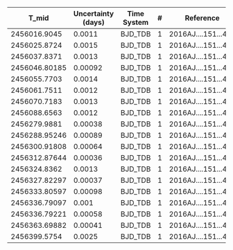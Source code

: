 |T_mid|Uncertainty (days)           |Time System|#                                            |Reference                           |
|-----|-----------------------------|-----------|---------------------------------------------|------------------------------------|
|2456016.9045|0.0011                       |BJD_TDB    |1                                            |2016AJ....151...45E                 |
|2456025.8724|0.0015                       |BJD_TDB    |1                                            |2016AJ....151...45E                 |
|2456037.8371|0.0013                       |BJD_TDB    |1                                            |2016AJ....151...45E                 |
|2456046.80185|0.00092                      |BJD_TDB    |1                                            |2016AJ....151...45E                 |
|2456055.7703|0.0014                       |BJD_TDB    |1                                            |2016AJ....151...45E                 |
|2456061.7511|0.0012                       |BJD_TDB    |1                                            |2016AJ....151...45E                 |
|2456070.7183|0.0013                       |BJD_TDB    |1                                            |2016AJ....151...45E                 |
|2456088.6563|0.0012                       |BJD_TDB    |1                                            |2016AJ....151...45E                 |
|2456279.9881|0.00038                      |BJD_TDB    |1                                            |2016AJ....151...45E                 |
|2456288.95246|0.00089                      |BJD_TDB    |1                                            |2016AJ....151...45E                 |
|2456300.91808|0.00064                      |BJD_TDB    |1                                            |2016AJ....151...45E                 |
|2456312.87644|0.00036                      |BJD_TDB    |1                                            |2016AJ....151...45E                 |
|2456324.8362|0.0013                       |BJD_TDB    |1                                            |2016AJ....151...45E                 |
|2456327.82297|0.00037                      |BJD_TDB    |1                                            |2016AJ....151...45E                 |
|2456333.80597|0.00098                      |BJD_TDB    |1                                            |2016AJ....151...45E                 |
|2456336.79097|0.001                        |BJD_TDB    |1                                            |2016AJ....151...45E                 |
|2456336.79221|0.00058                      |BJD_TDB    |1                                            |2016AJ....151...45E                 |
|2456363.69882|0.00041                      |BJD_TDB    |1                                            |2016AJ....151...45E                 |
|2456399.5754|0.0025                       |BJD_TDB    |1                                            |2016AJ....151...45E                 |
